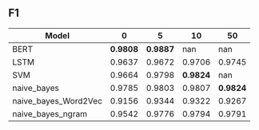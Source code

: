 ## F1
| Model                | 0          | 5          | 10         | 50         |
|----------------------|------------|------------|------------|------------|
| BERT                 | **0.9808** | **0.9887** | nan        | nan        |
| LSTM                 | 0.9637     | 0.9672     | 0.9706     | 0.9745     |
| SVM                  | 0.9664     | 0.9798     | **0.9824** | nan        |
| naive_bayes          | 0.9785     | 0.9803     | 0.9807     | **0.9824** |
| naive_bayes_Word2Vec | 0.9156     | 0.9344     | 0.9322     | 0.9267     |
| naive_bayes_ngram    | 0.9542     | 0.9776     | 0.9794     | 0.9791     |